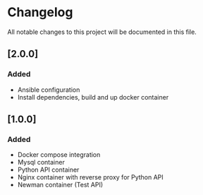 # Changelog

All notable changes to this project will be documented in this file.

## [2.0.0]

### Added

- Ansible configuration
- Install dependencies, build and up docker container

## [1.0.0]

### Added

- Docker compose integration
- Mysql container
- Python API container
- Nginx container with reverse proxy for Python API
- Newman container (Test API)